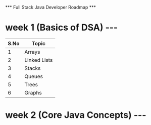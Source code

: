 *** Full Stack Java Developer Roadmap ***

# week 1 (Basics of DSA) --- 

| **S.No** | **Topic**       | 
|----------|-----------------|
| 1        | Arrays          |
| 2        | Linked Lists    |
| 3        | Stacks          |
| 4        | Queues          |
| 5        | Trees           |
| 6        | Graphs          |

# week 2 (Core Java Concepts) ---

